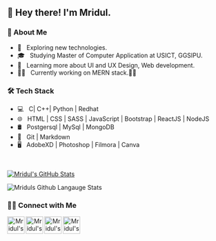 <h2>👋 Hey there! I'm Mridul.</h2>
<h3>  👨 About Me</h3>

- 🤔 &nbsp; Exploring new technologies.
- 🎓 &nbsp; Studying Master of Computer Application at USICT, GGSIPU.
- 🌱 &nbsp; Learning more about  UI and UX Design, Web development.
- 🧑‍💻 &nbsp; Currently working on MERN stack.🧑‍💻

<h3>🛠 Tech Stack</h3>

- 💻 &nbsp; C| C++| Python | Redhat
- 🌐 &nbsp; HTML | CSS |  SASS | JavaScript | Bootstrap | ReactJS | NodeJS
- 🛢 &nbsp; Postgersql | MySql | MongoDB
- 🔧 &nbsp; Git | Markdown 
- 🖥 &nbsp; AdobeXD | Photoshop | Filmora | Canva

<br/>

[![Mridul's GitHub Stats](https://github-readme-stats.vercel.app/api?username=mridul-mb&show_icons=true)](https://github.com/mridul-mb)

<img  alt="Mriduls Github Langauge Stats" src="https://github-readme-stats.vercel.app/api/top-langs/?username=mridul-mb" />



<h3> 🤝🏻 Connect with Me </h3>
<div align="center">  
<a href="https://www.linkedin.com/in/mridul-bagla-a462bb15a">
        <img align="left" alt="Mridul's Linkdein profile" width="40px" 	src="https://cdn.jsdelivr.net/npm/simple-icons@v3/icons/linkedin.svg" />
</a> 
<a href="https://github.com/mridul-mb">
        <img align="left" alt="Mridul's Github profile" width="40px" src="https://cdn.jsdelivr.net/npm/simple-icons@v3/icons/github.svg" />
</a>
<a href="https://twitter.com/MridulBagla">
        <img align="left" alt="Mridul's twitter profile" width="40px" src="https://cdn.jsdelivr.net/npm/simple-icons@v3/icons/twitter.svg" />
</a>
<a href="https://codepen.io/mridulbagla">
        <img align="left" alt="Mridul's Codepen profile" width="40px" src="https://cdn.jsdelivr.net/npm/simple-icons@v3/icons/codepen.svg" />
</a>
</div>


